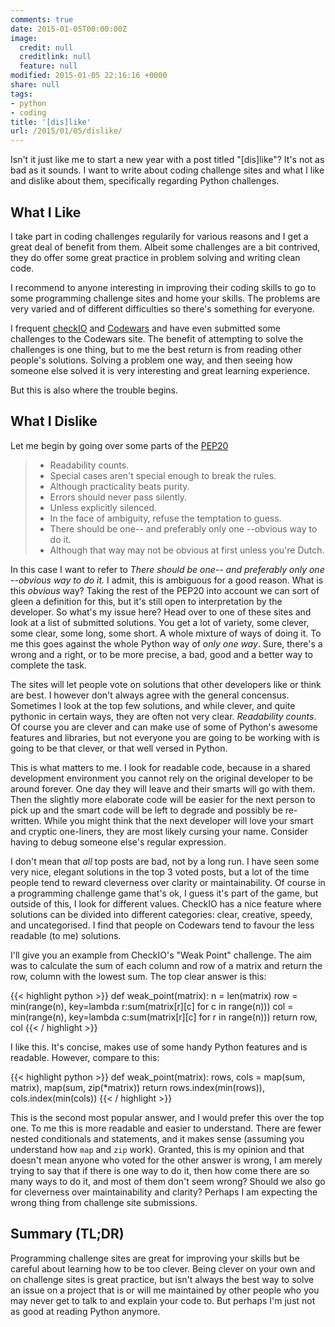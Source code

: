 ```yaml
---
comments: true
date: 2015-01-05T00:00:00Z
image:
  credit: null
  creditlink: null
  feature: null
modified: 2015-01-05 22:16:16 +0000
share: null
tags:
- python
- coding
title: '[dis]like'
url: /2015/01/05/dislike/
---
```


Isn't it just like me to start a new year with a post titled "[dis]like"? It's not as bad as it sounds. I want to write about coding challenge sites and what I like and dislike about them, specifically regarding Python challenges.

What I Like
-----------
I take part in coding challenges regularily for various reasons and I get a great deal of benefit from them. Albeit some challenges are a bit contrived, they do offer some great practice in problem solving and writing clean code.

I recommend to anyone interesting in improving their coding skills to go to some programming challenge sites and home your skills. The problems are very varied and of different difficulties so there's something for everyone.

I frequent [checkIO](https://checkio.org) and [Codewars](https://codewars.com) and have even submitted some challenges to the Codewars site. The benefit of attempting to solve the challenges is one thing, but to me the best return is from reading other people's solutions. Solving a problem one way, and then seeing how someone else solved it is very interesting and great learning experience.

But this is also where the trouble begins.

What I Dislike
--------------
Let me begin by going over some parts of the [PEP20](https://www.python.org/dev/peps/pep-0020/)

> * Readability counts.
> * Special cases aren't special enough to break the rules.
> * Although practicality beats purity.
> * Errors should never pass silently.
> * Unless explicitly silenced.
> * In the face of ambiguity, refuse the temptation to guess.
> * There should be one-- and preferably only one --obvious way to do it.
> * Although that way may not be obvious at first unless you're Dutch.
    
In this case I want to refer to _There should be one-- and preferably only one --obvious way to do it._
I admit, this is ambiguous for a good reason. What is this _obvious_ way? Taking the rest of the PEP20
into account we can sort of gleen a definition for this, but it's still open to interpretation by the
developer. So what's my issue here? Head over to one of these sites and look at a list of submitted solutions.
You get a lot of variety, some clever, some clear, some long, some short. A whole mixture of ways of doing it.
To me this goes against the whole Python way of _only one way_. Sure, there's a wrong and a right, or to be more
precise, a bad, good and a better way to complete the task.

The sites will let people vote on solutions that other developers like or think are best. I however don't always
agree with the general concensus. Sometimes I look at the top few solutions, and while clever, and quite pythonic in
certain ways, they are often not very clear. *Readability counts*. Of course you are clever and can make use
of some of Python's awesome features and libraries, but not everyone you are going to be working with is going to
be that clever, or that well versed in Python.

This is what matters to me. I look for readable code, because in a shared development environment you cannot rely on
the original developer to be around forever. One day they will leave and their smarts will go with them. 
Then the slightly more elaborate code will be easier for the next person to pick up and the smart code will be left
to degrade and possibly be re-written. While you might think that the next developer will love your smart and 
cryptic one-liners, they are most likely cursing your name. Consider having to debug someone else's
regular expression.

I don't mean that *all* top posts are bad, not by a long run. I have seen some very nice, elegant solutions in the top
3 voted posts, but a lot of the time people tend to reward cleverness over clarity or maintainability. Of course
in a programming challenge game that's ok, I guess it's part of the game, but outside of this, I look for different
values. CheckIO has a nice feature where solutions can be divided into different categories: clear, creative, speedy,
and uncategorised. I find that people on Codewars tend to favour the less readable (to me) solutions.

I'll give you an example from CheckIO's "Weak Point" challenge. The aim was to calculate the sum of
each column and row of a matrix and return the row, column with the lowest sum. The top clear answer is this:

{{< highlight python >}}
def weak_point(matrix):
    n = len(matrix)
    row = min(range(n), key=lambda r:sum(matrix[r][c] for c in range(n)))
    col = min(range(n), key=lambda c:sum(matrix[r][c] for r in range(n)))
    return row, col
{{< / highlight >}}

I like this. It's concise, makes use of some handy Python features and is readable. However, compare to this:

{{< highlight python >}}
def weak_point(matrix):
    rows, cols = map(sum, matrix), map(sum, zip(*matrix))
    return rows.index(min(rows)), cols.index(min(cols))
{{< / highlight >}}

This is the second most popular answer, and I would prefer this over the top one. To me this is more readable
and easier to understand. There are fewer nested conditionals and statements, and it makes sense (assuming you
understand how `map` and `zip` work).
Granted, this is my opinion and that doesn't mean anyone who voted for the other answer is wrong,
I am merely trying to say that if there is one way to do it, then how come there are so many ways to do it, and 
most of them don't seem wrong? Should we also go for cleverness over maintainability and clarity? Perhaps I
am expecting the wrong thing from challenge site submissions.

Summary (TL;DR)
---------------

Programming challenge sites are great for improving your skills but be careful about learning how to be too 
clever. Being clever on your own and on challenge sites is great practice, but isn't always the best way
to solve an issue on a project that is or will me maintained by other people who you may
never get to talk to and explain your code to. But perhaps I'm just not as good at reading Python anymore.
